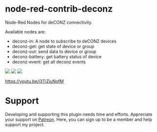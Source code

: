 # node-red-contrib-deconz
Node-Red Nodes for deCONZ connectivity.

Available nodes are:
* deconz-in: A node to subscribe to deCONZ devices
* deconz-get: get state of device or group
* deconz-out: send data to device or group
* deconz-battery: get battery status of device
* deconz-event: get all deconz events




<img src="https://github.com/andreypopov/node-red-contrib-deconz/blob/master/readme/1.png?raw=true">
<img src="https://github.com/andreypopov/node-red-contrib-deconz/blob/master/readme/2.png?raw=true">
<img src="https://github.com/andreypopov/node-red-contrib-deconz/blob/master/readme/3.png?raw=true">


https://youtu.be/i3TiZiuNofM


# Support
Developing and supporting this plugin needs time and efforts. Appreciate your support on [Patreon](https://www.patreon.com/popov). Here, you can sign up to be a member and help support my project.
